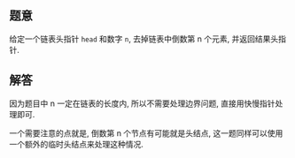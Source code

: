 ## 题意

给定一个链表头指针 `head` 和数字 `n`, 去掉链表中倒数第 n 个元素, 并返回结果头指针.

## 解答

因为题目中 n 一定在链表的长度内, 所以不需要处理边界问题, 直接用快慢指针处理即可.

一个需要注意的点就是, 倒数第 n 个节点有可能就是头结点, 这一题同样可以使用一个额外的临时头结点来处理这种情况.